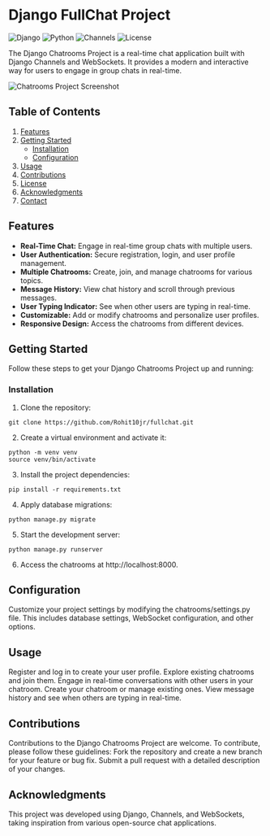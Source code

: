 # Django FullChat Project

![Django](https://img.shields.io/badge/Django-4.x-brightgreen)
![Python](https://img.shields.io/badge/Python-3.x-blue)
![Channels](https://img.shields.io/badge/Channels-4.x-orange)
![License](https://img.shields.io/badge/License-MIT-red)

The Django Chatrooms Project is a real-time chat application built with Django Channels and WebSockets. It provides a modern and interactive way for users to engage in group chats in real-time.

![Chatrooms Project Screenshot](/screenshot.png)

## Table of Contents

1. [Features](#features)
2. [Getting Started](#getting-started)
   - [Installation](#installation)
   - [Configuration](#configuration)
3. [Usage](#usage)
4. [Contributions](#contributions)
5. [License](#license)
6. [Acknowledgments](#acknowledgments)
7. [Contact](#contact)

## Features

- **Real-Time Chat:** Engage in real-time group chats with multiple users.
- **User Authentication:** Secure registration, login, and user profile management.
- **Multiple Chatrooms:** Create, join, and manage chatrooms for various topics.
- **Message History:** View chat history and scroll through previous messages.
- **User Typing Indicator:** See when other users are typing in real-time.
- **Customizable:** Add or modify chatrooms and personalize user profiles.
- **Responsive Design:** Access the chatrooms from different devices.

## Getting Started

Follow these steps to get your Django Chatrooms Project up and running:


### Installation

1. Clone the repository:
```
git clone https://github.com/Rohit10jr/fullchat.git
```
2. Create a virtual environment and activate it:
```
python -m venv venv
source venv/bin/activate
```
3. Install the project dependencies:
```
pip install -r requirements.txt
```
4. Apply database migrations:
```
python manage.py migrate
```
5. Start the development server:
```
python manage.py runserver
```
6. Access the chatrooms at http://localhost:8000.

## Configuration

Customize your project settings by modifying the chatrooms/settings.py file. This includes database settings, WebSocket configuration, and other options.

## Usage

Register and log in to create your user profile.
Explore existing chatrooms and join them.
Engage in real-time conversations with other users in your chatroom.
Create your chatroom or manage existing ones.
View message history and see when others are typing in real-time.

## Contributions

Contributions to the Django Chatrooms Project are welcome. To contribute, please follow these guidelines:
Fork the repository and create a new branch for your feature or bug fix.
Submit a pull request with a detailed description of your changes.

## Acknowledgments

This project was developed using Django, Channels, and WebSockets, taking inspiration from various open-source chat applications.
